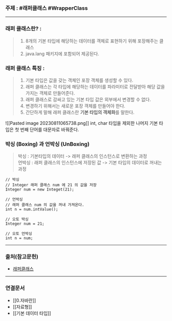 ### 주제 : #래퍼클래스 #WrapperClass

___

### 래퍼 클래스란? : 

> 1. 8개의 기본 타입에 해당하는 데이터를 객체로 표현하기 위해 포장해주는 클래스
> 2. java.lang 패키지에 포함되어 제공된다.

### 래퍼 클래스 특징 : 

> 1. 기본 타입은 값을 갖는 객체인 포장 객체를 생성할 수 있다.
> 2. 래퍼 클래스는 각 타입에 해당하는 데이터를 파라미터로 전달받아 해당 값을 가지는 객체로 만들어준다.  
> 3. 래퍼 클래스로 감싸고 있는 기본 타입 값은 외부에서 변경할 수 없다.  
> 4. 변경하기 위해서는 새로운 포장 객체를 만들어야 한다.
> 5. 간단하게 말해 래퍼 클래스란 **기본 타입의 객체화**를 말한다.

![[Pasted image 20230811065738.png]]
int, char 타입을 제외한 나머지 기본 타입은 첫 번째 단어를 대문자로 바꿔준다.

### 박싱 (Boxing) 과 언박싱 (UnBoxing)

> 박싱 : 기본타입의 데이터 -> 래퍼 클래스의 인스턴스로 변환하는 과정  
> 언박싱 : 래퍼 클래스의 인스턴스에 저장된 값 -> 기본 타입의 데이터로 꺼내는 과정

```
// 박싱
// Integer 래퍼 클래스 num 에 21 의 값을 저장
Integer num = new Integet(21);

// 언박싱
// 래퍼 클래스 num 의 값을 꺼내 가져온다.
int n = num.intValue();
```

```
// 오토 박싱
Integer num = 21;

// 오토 언박싱
int n = num;
```

___

### 출처(참고문헌)

- [래퍼클래스](https://jaynamm.tistory.com/entry/JAVA-%EB%9E%98%ED%8D%BC-%ED%81%B4%EB%9E%98%EC%8A%A4-Wrapper-Class)

___

### 연결문서

- [[0.자바란]]
- [[자료형]]
- [[기본 데이터 타입]]

